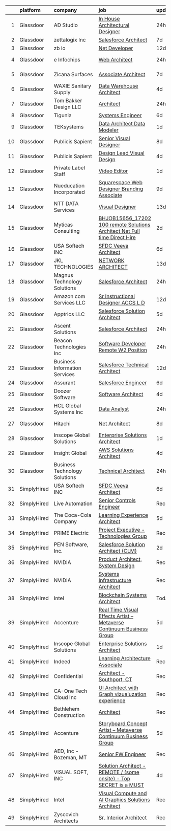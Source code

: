 

|    | platform    | company                       | job                                                                                                                                                                                                                                                                                                                                                                                                                                                                                                                                                                                                                                                                                                                                                                                                                                                                                                                                                                                                                                                                                                                                                                                                                                                                                                                                           | update_time   | location                   |
|---:|:------------|:------------------------------|:----------------------------------------------------------------------------------------------------------------------------------------------------------------------------------------------------------------------------------------------------------------------------------------------------------------------------------------------------------------------------------------------------------------------------------------------------------------------------------------------------------------------------------------------------------------------------------------------------------------------------------------------------------------------------------------------------------------------------------------------------------------------------------------------------------------------------------------------------------------------------------------------------------------------------------------------------------------------------------------------------------------------------------------------------------------------------------------------------------------------------------------------------------------------------------------------------------------------------------------------------------------------------------------------------------------------------------------------|:--------------|:---------------------------|
|  1 | Glassdoor   | AD Studio                     | [In House Architectural Designer](https://www.glassdoor.com/partner/jobListing.htm?pos=105&ao=1110586&s=58&guid=00000180fa029d60a5110fc6d2a25ee9&src=GD_JOB_AD&t=SR&vt=w&ea=1&cs=1_035a3d72&cb=1653461917496&jobListingId=1007889061604&cpc=A0032DE20586B9BD&jrtk=3-0-1g3t057ejq6pv801-1g3t057evpkp2800-19108b582bacfb16--6NYlbfkN0D-BTrVf7o3wv-hKAcNcwIx-aQOMequAHKwlG7hMu0xWMSw-BENgU6pOhmAel38EKClc6vd9imSFdw5JjbC3uOYUu1o6Iypy_ASTIwuKNe4VnySsvIs4FGaeSNHpmc0G0mHftPoqdPEs04grdansq1FErvwL0dWmu25vAN9TQe0TIg1CSDsscMSgQoTqFNvMrYM0RdBdsyfIzqW9a1tdPSiVX2aNm5Ww-di4WKn6ayJDglazjXnBtc-D8cu6GEO98Jajn-475nDyTfJuNwQ7Ztj7GK_W5G2uMbV0GRezn3bc_eKgfhKOG4y6EOCVTn4YfcgRLuAXYTkHYS1_8H6QltYogSDdCzWRtkLVQqdkLlft4vptDdgBqUkvs5sRSkdCokrydDA-hD23n4N4tjx-Yny7yaHn05UI01kEuYjC3dwigmQ5y1AQpPRFsDn1RiYew_CdY0VRDIAbZsOPL8xeiXK7xT209la2W_enG0wG9HXdCvo7wFbjIBOwNaKMAV2C5s%3D)                                                                                                                                                                                                                                                                                                                                                                                                                                                                      | 24h           | San Juan, PR               |
|  2 | Glassdoor   | zettalogix Inc                | [Salesforce Architect](https://www.glassdoor.com/partner/jobListing.htm?pos=113&ao=1136043&s=58&guid=00000180fa029d60a5110fc6d2a25ee9&src=GD_JOB_AD&t=SR&vt=w&ea=1&cs=1_ea2b4e54&cb=1653461917496&jobListingId=1007869905971&jrtk=3-0-1g3t057ejq6pv801-1g3t057evpkp2800-5d0e757ca4c6e18b-)                                                                                                                                                                                                                                                                                                                                                                                                                                                                                                                                                                                                                                                                                                                                                                                                                                                                                                                                                                                                                                                    | 7d            | Remote                     |
|  3 | Glassdoor   | zb io                         | [ Net Developer](https://www.glassdoor.com/partner/jobListing.htm?pos=119&ao=1136043&s=58&guid=00000180fa029d60a5110fc6d2a25ee9&src=GD_JOB_AD&t=SR&vt=w&ea=1&cs=1_b2bbcd8b&cb=1653461917497&jobListingId=1007857195524&jrtk=3-0-1g3t057ejq6pv801-1g3t057evpkp2800-4b498c4eeda3d8a3-)                                                                                                                                                                                                                                                                                                                                                                                                                                                                                                                                                                                                                                                                                                                                                                                                                                                                                                                                                                                                                                                          | 12d           | Remote                     |
|  4 | Glassdoor   | e Infochips                   | [Web Architect](https://www.glassdoor.com/partner/jobListing.htm?pos=125&ao=1136043&s=58&guid=00000180fa029d60a5110fc6d2a25ee9&src=GD_JOB_AD&t=SR&vt=w&cs=1_48a17149&cb=1653461917501&jobListingId=1007889505973&jrtk=3-0-1g3t057ejq6pv801-1g3t057evpkp2800-7f18241dc33099dd-)                                                                                                                                                                                                                                                                                                                                                                                                                                                                                                                                                                                                                                                                                                                                                                                                                                                                                                                                                                                                                                                                | 24h           | Cambridge, MA              |
|  5 | Glassdoor   | Zicana Surfaces               | [Associate Architect](https://www.glassdoor.com/partner/jobListing.htm?pos=101&ao=1110586&s=58&guid=00000180fa029d60a5110fc6d2a25ee9&src=GD_JOB_AD&t=SR&vt=w&ea=1&cs=1_be735cf7&cb=1653461917495&jobListingId=1007869528589&cpc=B88C2F2AB74A8C5E&jrtk=3-0-1g3t057ejq6pv801-1g3t057evpkp2800-68bb06498fd8756f--6NYlbfkN0A2-alZjwIJcaZ78hhAv00Fg8_PXvafWK5jc85Y-Cs_kAsY5CTB97TZ8Sk54IJosmhd1_Oh87pMorpADOOPgdS5MGmJu1apjuIzHcUpxGj2RzASNcjYSpHcM3gZRDtjeOCiuGdHA-N1bPRKD45Hk_otoYIXes6qK97EIQ0GAwuY2B4L_FJvayfD1Niy_XZGzKEumEmS8ZcbDjcUUBnFJfnqCd6HUZuS6RwfWfXCCF8ayXseHapsAPkDK-yjGG7dEEhjblJf4As1wjaOOLPzpOEuTpQwIV1GUkthWbjmfxWRLoZflXBv-qzGultrwHU0eEQjWUlaClD4a1pUA83mt8PXH2nY9mi9v_ggYVNYd0sHvM4MPBifm5I-TOdWURIMdYoAf-0hsFfx9hDX1SteMYQVBJlsYuMUtwPGiw8MigNVxXGQ9-m2UThkP9WTtwjFcRx-C3IpMxQ4sgYwGBAKqLPB2oG9iv3E3PGkZXIHMlReBN5m2aYXIN2zHnfY7AJ382YCthLImRV__Q%3D%3D)                                                                                                                                                                                                                                                                                                                                                                                                                                                                    | 7d            | Westbury, NY               |
|  6 | Glassdoor   | WAXIE Sanitary Supply         | [Data Warehouse Architect](https://www.glassdoor.com/partner/jobListing.htm?pos=103&ao=1110586&s=58&guid=00000180fa029d60a5110fc6d2a25ee9&src=GD_JOB_AD&t=SR&vt=w&cs=1_5c4f2c39&cb=1653461917495&jobListingId=1007878691038&cpc=BA15C3E50D27FFE8&jrtk=3-0-1g3t057ejq6pv801-1g3t057evpkp2800-206d407dafcb9992--6NYlbfkN0D2S4iDBZuMoA0UekN6UYlDCYQzwFlkBPN0crDi0-G1j560yKqXnTvkMdApIra1a2qy1H9I3ZwVk-Ski6IYXNRGBlFjfgH3tkdBe5xemspwWjQAy8YF_KePsP5gsqr067xqiKrOq1BGcK4IvuzP-awmcQCrW4911w2m9Bceea-exuITdTU98FFRPUlgE5geV1Lb3LcCFgZrYEpd1gwBo9KpVen624gSeJNI0ujUamVeXd2rVCBmYtR_7oqPT-6TKLPOKK7FO5lL6jmWJukjdzgV8iuVVEM7QFL-JLs6hb6YS_WX4z1ejtpAmd2k2wjKalqZL0b5acmJA5LqnfwQRfBTD4h1MIA-LNxchvtksKy0HFUL-C_DUUB6LHObbaxCtSkrtqfwTosazJims5a0gElc5Ds9qH0ZQtjwmP7KdUrUgtZlEDrAzbiLeOLBmc35BO0rdlpYCxSIBGag7aB14FgVQ57kOymoE8DB49JP8iwYnPe82hUjN8Qsbb8YzUhiXoTQjalPt-JAB2wyq-4Hb7r8JIWqWdblfvBZ9IK-vO7OAyt1DuglICH9LAk5gR-4V6zT28BzA2Hu9jaKRWcCrtAvZc_ag-YBARf2v3-LUIIGGowmZjWnpIvwZ8GwDNgjI2ZD7I4n3WZsjWdIg3P6QtUOpKtHOi0ptsopJEXNvN3CHVgLDdHj9Mo1pLHTXU1FGxfXM5qmF2OOC9KywiG0FQDtcQzKe_A4Cy4%3D)                                                                                                                                                                                                                                                  | 4d            | San Diego, CA              |
|  7 | Glassdoor   | Tom Bakker Design LLC         | [Architect](https://www.glassdoor.com/partner/jobListing.htm?pos=102&ao=1110586&s=58&guid=00000180fa029d60a5110fc6d2a25ee9&src=GD_JOB_AD&t=SR&vt=w&ea=1&cs=1_6f16c440&cb=1653461917495&jobListingId=1007890484893&cpc=63C68CF611DF075E&jrtk=3-0-1g3t057ejq6pv801-1g3t057evpkp2800-09646bac24cb9084--6NYlbfkN0BBGG9LMNqL16EzDx9S3nKk4b6IwprgSJginr0DZD_oW84_YaS38T_SrCc0x9fDeRaLdyVBiyJSVfQWWAROhTQZyaz0Ni-ydFhdFkS8JRDxhRR6izGuBhfWZR4FeP1LpjT2LVek-KpNQC0Gsdz28wMaGKSU8zD-pNgBknWJveVO2eo1Aaj-H0-_RLWp_mSxSxZTrXPhF79Gq49ACmrSPh2nfDcNcvJAi108mAgbZrlcG-51iI-HUBj1i6VAZGnsqP4Xkv1FNMhF5EAeW414wiT04SnXyqsrK-xHBCi1zMLWMV6sAfkqN9sR-llw1bABSPf5M_zU6yNFvRJMuw1RD3X7KRFlMeNSZA8BLRfPdvPxA7C685QIVd5jjGcXv8SlPxdXTVlGNtr5-LkDL4e2E6lx1jA2MsdDMGGqKwzKK92LBA7YvCith1Xm56iPpnJljshSyMDLKv0V2WCk-BTAFI0K2Wf8fPGIBuqktx6vwkNrg0g7-Ri_COaD_nq0u97EiCE47qF1d4GRxg%3D%3D)                                                                                                                                                                                                                                                                                                                                                                                                                                                                              | 24h           | Everett, WA                |
|  8 | Glassdoor   | Tigunia                       | [Systems Engineer](https://www.glassdoor.com/partner/jobListing.htm?pos=115&ao=1136043&s=58&guid=00000180fa029d60a5110fc6d2a25ee9&src=GD_JOB_AD&t=SR&vt=w&ea=1&cs=1_7b6455b1&cb=1653461917496&jobListingId=1007873996647&jrtk=3-0-1g3t057ejq6pv801-1g3t057evpkp2800-f6164c3ab9b3a0c3-)                                                                                                                                                                                                                                                                                                                                                                                                                                                                                                                                                                                                                                                                                                                                                                                                                                                                                                                                                                                                                                                        | 6d            | Remote                     |
|  9 | Glassdoor   | TEKsystems                    | [Data Architect Data Modeler](https://www.glassdoor.com/partner/jobListing.htm?pos=109&ao=1110586&s=58&guid=00000180fa029d60a5110fc6d2a25ee9&src=GD_JOB_AD&t=SR&vt=w&cs=1_a008e60e&cb=1653461917496&jobListingId=1007887201082&cpc=A65DF3A704A48F9B&jrtk=3-0-1g3t057ejq6pv801-1g3t057evpkp2800-4d433e44e5a63ff1--6NYlbfkN0AuKz8EBO1xHDEL7V2YF9xF3dC_I9B9i-Zw2Jh8clPMK9BxhHDJszxSyW718EipT5NKaByFiiqCbWKoBegVSJ4wgTkg8ytT1OicQjCEyYoNKG3mBdx1f8MAd7PQvXsPUdtOwLd9T_Zxlpl4OPWfchqYFbwaVYHfhl8xcMTs9TI7bsKssSa5ngLsh8gpoQQq9LiKvNQ-gum4jSV5OVAI4FPDioh5SxofivYPOP4mSk6UmZEwB_c5L6TPiUuA12JAbfoztfQO6kXW0LdyyAIETw3jBc-xpbw9FAT0kYopivfER1I9HbPLe5l1cmwVd4Bo8efVYntx0wgK1LhstJ8Jx7kh8CFB3tj-XSu44AY9V9QcruhWrg3w_khugiq5wsxXo27K1KdUjs2nAb93P3e32utRz1kGZh16HiI1ZhCDJ0aSgDmPEbJYu8LhxpJNCE7t18RTvomRhXfZaqt_G12oh0G-2xdLmOG37pMJjBPgFypBfhpaM7tzhw8ElqvPE_ULZKpQ34L_xv3XxWN8lj23yfQTOYmh5eSkOcgVpuk-LKuMCtYfOYeidRrzwCwv9drqPZXzaJCioSmOgE9kKxpV2b1VSr9-doOAdOk7ADH64pdXtyqoVKfe1XSCK5eTsee2MtY6V0rtt4KHP-FrYyVrlm_1FCLbfBSdZJxJoPzL8dcA5MMWq3yHHB6rEqdK-aXv6bkGSclkvXZPCOl4Z1ubPWkm50U_nCdBHvo5X5n0w6-bWmP7mitzYPCBarXrS03NwC3bc7CzKSxXnWTodRGM2O9tP41v-pPHrPtsnVmVzs0HFHZ2STFntJEHkG16UUFKmEMa0Z56OU2Y6efhc4WgnE-Rf6rGp3piaPN66VKDgtEqzjnTrza6VvJ-M_p1nJMsy0hequGcG7ElUTmlXmpnUKWokBMI5liJ4HCQ0LT2C6HCwpp7eQRFnK7MfV4_tn-mczXdl_RRYi6D5w%3D%3D) | 1d            | New Haven, CT              |
| 10 | Glassdoor   | Publicis Sapient              | [Senior Visual Designer](https://www.glassdoor.com/partner/jobListing.htm?pos=106&ao=1110586&s=58&guid=00000180fa029d60a5110fc6d2a25ee9&src=GD_JOB_AD&t=SR&vt=w&cs=1_5e14715f&cb=1653461917495&jobListingId=1007868555575&cpc=4F748F1840550ABC&jrtk=3-0-1g3t057ejq6pv801-1g3t057evpkp2800-3845dea2c457f339--6NYlbfkN0AifcpeK-Nu936wgy-BS7owxv6Q_YD1znLiY0Ck5crXdIgVxXdAJC_ai_wOszhxY9Qt7W4kwCDJt2vuOdhKEVqSxcuIrWWsOZnf0UacEImWmsW-NZSB70L06Gei5iElPccWmk5dfBrtp7ertIqu3R67WPiMdJxSCrvV4St-Ai0d3RnPExlNn9RVSP9eXgSOD4r5uV5IvkkKfr3SPnkDfgQ6qj8Fk4CsXEP66hDBc0rQXseqrbUOS1jymalVXpCm79ebH_YENzUiIJauAqUlMJE7pr-xSbW204wfz1AqPTc9ZmIJ5dngp9V8Gb5IMcD46cMNaOR8iQWxzrdYFTmWGQFVgHVXUHeSG5SP09wZA9G4wHkYUZBjXZJSdNwAZz_Nf0bLohuscrEcxGE6zvDMhtQ6jTUUaSpSrTxh1H-uKmDG8mdfRmPZyBuZi3zvBtiOKLtkw8Edr8bnDdk74ZcOVqv7aPknVM74AcUtVbrLoFTwClxjVJdw5F61x-KdcJi80IJyD6sXervjDdHckSJc7mh6JyZwrpnuusNZfU-DSyQSrxENLgOpUsTokHX-JPSkATd7xwrqUh6it4mItzJIna123ICDqa_D11c%3D)                                                                                                                                                                                                                                                                                                                                                                                    | 8d            | New York, NY               |
| 11 | Glassdoor   | Publicis Sapient              | [Design Lead Visual Design](https://www.glassdoor.com/partner/jobListing.htm?pos=107&ao=1110586&s=58&guid=00000180fa029d60a5110fc6d2a25ee9&src=GD_JOB_AD&t=SR&vt=w&cs=1_72586b76&cb=1653461917495&jobListingId=1007880877507&cpc=444700D72F2ECBCE&jrtk=3-0-1g3t057ejq6pv801-1g3t057evpkp2800-481db5ff3a0e5bee--6NYlbfkN0AifcpeK-Nu936wgy-BS7owxv6Q_YD1znLiY0Ck5crXdIgVxXdAJC_ai_wOszhxY9QFrRzgbbbQurNC1jQLDW4vqvzKIQWVLVf95buvO7sLWzh2BabBKPod8Ulbfn9TrBm9c8HzY-7eZ3z0PhEO8nbfBp4DLZMAnY9J0jCgAdXgvKptCSmVIHpuDOiCOd2EZhrG2R35HNj-105Hc8E7WbIqCWbJaBLW18b6KS8nggdAEEHp04LMKiPuD9iWsWCmhruiH726_97gaT0nSgfKRYCSC-yDU3mXOuWyRhHUHLZB5bxxEjhcPw2y9PxzbXD16Mefnv1EB4YVrtplo_c_-N-KTkShMTmOwncBF7er97nYqoZ7VrFPRyIdkbxB3D1LJt6nrzBaW4jn5gqGzi45T73kPlrSiSy029qYZehyi2qGDcwlv1Jcd2FyFhJkvYKKOoP1cQI52Hd8mGeAMAT2qQ2TFWXVVXHkWEg--dbJSNimPDyiPiA5GwudRWH8MQenh5Tsm8-9DROiXY17UFO85ZqErEFvfO9e18mR2A-oIwLOBT7aLa6RK5O9-yBU0TbSGB4efPVIA7h0nCaKdU3OHKmc_30LCQEAs6c%3D)                                                                                                                                                                                                                                                                                                                                                                                 | 4d            | Chicago, IL                |
| 12 | Glassdoor   | Private Label Staff           | [Video Editor](https://www.glassdoor.com/partner/jobListing.htm?pos=123&ao=1136043&s=58&guid=00000180fa029d60a5110fc6d2a25ee9&src=GD_JOB_AD&t=SR&vt=w&ea=1&cs=1_9e6f5e8c&cb=1653461917501&jobListingId=1007887136105&jrtk=3-0-1g3t057ejq6pv801-1g3t057evpkp2800-ec9544328fed835d-)                                                                                                                                                                                                                                                                                                                                                                                                                                                                                                                                                                                                                                                                                                                                                                                                                                                                                                                                                                                                                                                            | 1d            | Baltimore, MD              |
| 13 | Glassdoor   | Nueducation Incorporated      | [Squarespace Web Designer   Branding Associate](https://www.glassdoor.com/partner/jobListing.htm?pos=126&ao=1136043&s=58&guid=00000180fa029d60a5110fc6d2a25ee9&src=GD_JOB_AD&t=SR&vt=w&ea=1&cs=1_da9064b2&cb=1653461917501&jobListingId=1007863703779&jrtk=3-0-1g3t057ejq6pv801-1g3t057evpkp2800-46323e4d3f3b3fc9-)                                                                                                                                                                                                                                                                                                                                                                                                                                                                                                                                                                                                                                                                                                                                                                                                                                                                                                                                                                                                                           | 9d            | Remote                     |
| 14 | Glassdoor   | NTT DATA Services             | [Visual Designer](https://www.glassdoor.com/partner/jobListing.htm?pos=130&ao=1136043&s=58&guid=00000180fa029d60a5110fc6d2a25ee9&src=GD_JOB_AD&t=SR&vt=w&ea=1&cs=1_e17467ea&cb=1653461917502&jobListingId=1007854438975&jrtk=3-0-1g3t057ejq6pv801-1g3t057evpkp2800-8575fecb90ba2060-)                                                                                                                                                                                                                                                                                                                                                                                                                                                                                                                                                                                                                                                                                                                                                                                                                                                                                                                                                                                                                                                         | 13d           | Remote                     |
| 15 | Glassdoor   | Myticas Consulting            | [BHJOB15656_17202   100  remote Solutions Architect   Net  Full time Direct Hire](https://www.glassdoor.com/partner/jobListing.htm?pos=116&ao=1136043&s=58&guid=00000180fa029d60a5110fc6d2a25ee9&src=GD_JOB_AD&t=SR&vt=w&cs=1_346be787&cb=1653461917496&jobListingId=1007884106877&jrtk=3-0-1g3t057ejq6pv801-1g3t057evpkp2800-752415486cf9f5f2-)                                                                                                                                                                                                                                                                                                                                                                                                                                                                                                                                                                                                                                                                                                                                                                                                                                                                                                                                                                                              | 2d            | Remote                     |
| 16 | Glassdoor   | USA Softech INC               | [SFDC Veeva Architect](https://www.glassdoor.com/partner/jobListing.htm?pos=122&ao=1136043&s=58&guid=00000180fa029d60a5110fc6d2a25ee9&src=GD_JOB_AD&t=SR&vt=w&ea=1&cs=1_1a036d28&cb=1653461917497&jobListingId=1007872762969&jrtk=3-0-1g3t057ejq6pv801-1g3t057evpkp2800-d60aa037140f8412-)                                                                                                                                                                                                                                                                                                                                                                                                                                                                                                                                                                                                                                                                                                                                                                                                                                                                                                                                                                                                                                                    | 6d            | Remote                     |
| 17 | Glassdoor   | JKL TECHNOLOGIES              | [NETWORK ARCHITECT](https://www.glassdoor.com/partner/jobListing.htm?pos=128&ao=1136043&s=58&guid=00000180fa029d60a5110fc6d2a25ee9&src=GD_JOB_AD&t=SR&vt=w&cs=1_a298ed73&cb=1653461917501&jobListingId=1007854493326&jrtk=3-0-1g3t057ejq6pv801-1g3t057evpkp2800-d8c894aae0cd647b-)                                                                                                                                                                                                                                                                                                                                                                                                                                                                                                                                                                                                                                                                                                                                                                                                                                                                                                                                                                                                                                                            | 13d           | Newbury Park, CA           |
| 18 | Glassdoor   | Magnus Technology Solutions   | [Salesforce Architect](https://www.glassdoor.com/partner/jobListing.htm?pos=121&ao=1136043&s=58&guid=00000180fa029d60a5110fc6d2a25ee9&src=GD_JOB_AD&t=SR&vt=w&ea=1&cs=1_cff09b10&cb=1653461917497&jobListingId=1007888673248&jrtk=3-0-1g3t057ejq6pv801-1g3t057evpkp2800-245936b13ae98189-)                                                                                                                                                                                                                                                                                                                                                                                                                                                                                                                                                                                                                                                                                                                                                                                                                                                                                                                                                                                                                                                    | 24h           | Remote                     |
| 19 | Glassdoor   | Amazon com Services LLC       | [Sr  Instructional Designer  ACCS L D](https://www.glassdoor.com/partner/jobListing.htm?pos=127&ao=1136043&s=58&guid=00000180fa029d60a5110fc6d2a25ee9&src=GD_JOB_AD&t=SR&vt=w&cs=1_bf7bff9d&cb=1653461917501&jobListingId=1007857803464&jrtk=3-0-1g3t057ejq6pv801-1g3t057evpkp2800-de4b7b0c5a2ab1ca-)                                                                                                                                                                                                                                                                                                                                                                                                                                                                                                                                                                                                                                                                                                                                                                                                                                                                                                                                                                                                                                         | 12d           | Minnesota                  |
| 20 | Glassdoor   | Apptrics LLC                  | [Salesforce Solution Architect](https://www.glassdoor.com/partner/jobListing.htm?pos=112&ao=1136043&s=58&guid=00000180fa029d60a5110fc6d2a25ee9&src=GD_JOB_AD&t=SR&vt=w&ea=1&cs=1_f40cd540&cb=1653461917496&jobListingId=1007876651899&jrtk=3-0-1g3t057ejq6pv801-1g3t057evpkp2800-1e4c736a94e8076f-)                                                                                                                                                                                                                                                                                                                                                                                                                                                                                                                                                                                                                                                                                                                                                                                                                                                                                                                                                                                                                                           | 5d            | Remote                     |
| 21 | Glassdoor   | Ascent Solutions              | [Salesforce Architect](https://www.glassdoor.com/partner/jobListing.htm?pos=114&ao=1136043&s=58&guid=00000180fa029d60a5110fc6d2a25ee9&src=GD_JOB_AD&t=SR&vt=w&ea=1&cs=1_1c9ee131&cb=1653461917496&jobListingId=1007890011455&jrtk=3-0-1g3t057ejq6pv801-1g3t057evpkp2800-98092f6a106f2e41-)                                                                                                                                                                                                                                                                                                                                                                                                                                                                                                                                                                                                                                                                                                                                                                                                                                                                                                                                                                                                                                                    | 24h           | Remote                     |
| 22 | Glassdoor   | Beacon Technologies  Inc      | [Software Developer   Remote  W2 Position ](https://www.glassdoor.com/partner/jobListing.htm?pos=110&ao=1110586&s=58&guid=00000180fa029d60a5110fc6d2a25ee9&src=GD_JOB_AD&t=SR&vt=w&ea=1&cs=1_5c563eef&cb=1653461917496&jobListingId=1007889602185&cpc=5EFBB0462F9C6B7A&jrtk=3-0-1g3t057ejq6pv801-1g3t057evpkp2800-a24d720e95ad22ef--6NYlbfkN0CYXnVMoKhglk8l43nY_p3knJaiSje3JlRNTIcIZchpDOBM51cUXLAOTYpqBWmcZ4kARt82CnsuHyA4iNkCe2Rkd2YQOlgphoHC60m8kbKLwKkyRP-mzSBxy3vZ2YTIrS-7i4HFSdCNeW1jGp00PaOyZzhOD4OYUn6XsqS-wxX5zjtiZDqUGcR7jCXxG9ndyUmMiqYcTsf43XDAudBjjkthxYx-b20lTlkYgNubRMu04hUhjPW27asOdf4qObsggtfeTHJoUqthNbixN1Cul_wmWiWo9ZT-lCme9ggEfXEWVOjwyPaxf2CK7z7y41F1LBrbQcQ2Afhn3VLODku2brkkrOEs8BtiUtVXFLU4Y6Cr1Mws_ko3YNrMz98ZY7o4ybL1QAlskQ73LiCKJhtPefGwgAmiKeR-yzL3LLq2Sl77sealxXfAVNAEckITLG1oS-jILEVCQhxD3LSahSaDMYBfIKyDkU164wjHQ9Dg03liiJmKilN8QlDovmKxj_1V69k%3D)                                                                                                                                                                                                                                                                                                                                                                                                                                                            | 24h           | Remote                     |
| 23 | Glassdoor   | Business Information Services | [Salesforce Technical Architect](https://www.glassdoor.com/partner/jobListing.htm?pos=117&ao=1136043&s=58&guid=00000180fa029d60a5110fc6d2a25ee9&src=GD_JOB_AD&t=SR&vt=w&ea=1&cs=1_6448461c&cb=1653461917497&jobListingId=1007857396385&jrtk=3-0-1g3t057ejq6pv801-1g3t057evpkp2800-c9f9cd18664940f7-)                                                                                                                                                                                                                                                                                                                                                                                                                                                                                                                                                                                                                                                                                                                                                                                                                                                                                                                                                                                                                                          | 12d           | San Francisco, CA          |
| 24 | Glassdoor   | Assurant                      | [Salesforce Engineer](https://www.glassdoor.com/partner/jobListing.htm?pos=120&ao=1136043&s=58&guid=00000180fa029d60a5110fc6d2a25ee9&src=GD_JOB_AD&t=SR&vt=w&cs=1_bafadacf&cb=1653461917497&jobListingId=1007872995983&jrtk=3-0-1g3t057ejq6pv801-1g3t057evpkp2800-34169dd2bbc2b6ca-)                                                                                                                                                                                                                                                                                                                                                                                                                                                                                                                                                                                                                                                                                                                                                                                                                                                                                                                                                                                                                                                          | 6d            | Remote                     |
| 25 | Glassdoor   | Doozer Software               | [Software Architect](https://www.glassdoor.com/partner/jobListing.htm?pos=104&ao=1110586&s=58&guid=00000180fa029d60a5110fc6d2a25ee9&src=GD_JOB_AD&t=SR&vt=w&ea=1&cs=1_e3bc107f&cb=1653461917495&jobListingId=1007879841117&cpc=8507CEB59E1C6AFB&jrtk=3-0-1g3t057ejq6pv801-1g3t057evpkp2800-ea01bb001ee1caf5--6NYlbfkN0Bg38Of9YQ3kJV2XUPt6TrE35Uahq87aC81g7ntBBDzDpyHUexIplzp1GAF2H_qH4hAVtvIPrVT_C0qMdosoHG6hJq6wvDiwAaX3kxDeFcihduHLmzI-YbXE-RM6UIklKSyx_3Q9kLdqhXquhTC5ZWFmSuyKgcbHZZbsbZGBWt_0ezxVLiPMBkdxW9CZhV3q4JEN3iWpSDy00VUf6GXBD9LBuJrPte6PB0llifUykjt-fEVkbBNPfoUehuN0esgJyoPfS4Lae2jwVZp0JCu5dRvo_RTnT-cE6wPt825G6O_zn9zZ7kUqBhsjc5VsYscn3g4J1H7JIsZansDbTthy39O6lSOKTDnnJPFPgTIq2MjTnfILpMRXGpLpyon6R6qhAIXAHH5jp2X9ZeFh4BafuYIXkFtIfYSII3fJyiQ7GQDefcbirFGejfHXh4ITB63aq0Qa6vi5rjKjFgA0a9AySC3ud-BnymTox3LdwJMSXvYkN0CfGyPkcbMesr2ibtUcb4%3D)                                                                                                                                                                                                                                                                                                                                                                                                                                                                                   | 4d            | Remote                     |
| 26 | Glassdoor   | HCL Global Systems  Inc       | [Data Analyst](https://www.glassdoor.com/partner/jobListing.htm?pos=108&ao=1110586&s=58&guid=00000180fa029d60a5110fc6d2a25ee9&src=GD_JOB_AD&t=SR&vt=w&ea=1&cs=1_a8e02bf3&cb=1653461917496&jobListingId=1007889224230&cpc=9908D8D4413DBB8A&jrtk=3-0-1g3t057ejq6pv801-1g3t057evpkp2800-6450192850416e1f--6NYlbfkN0AIC7PD-b32SbkRDibre4TzfnX6Ybm4aoR8k8RpIsUeE4t_7dAWC9wHOYAt14wDYc1FtMs6uhsJndBTCVjxJDKoJ-yqtJGG1SNiyfKYY6XyQmW-Mq9jTDFViuvndOEGjiVbUjNYpBSPkLf6LbfuFpvv5gF0b8IwfJCeZ5nbPMlv5PlsSCWYiyvg9AqXbpE6GmSYNyT7tYPfPxaS-WSx1iv7nGoNLrtVTScBb3VTxC5M8jRfyFFzS7ncXEaQXr6jVhlDQ9K27efccZM0IluRCUCqS2hHygMmF41-55xk5NpvHpGRhUujmC-8Xs5f1xGLnE2tLMUkuOctxz3nDZgh8jrNoaHqdwp3fon-Cm6gTz-tKuhMpbbT45o5NBPv-UmiQDxYo1HJW_3JKrFfoulqpI2E1DCh3xdrXxB5e3rT5FZWdlUp1q-R7ENiXS7svMhuM6SxFusjrnf5tb-7Cfgw8imO3oAidKB7-7RfATw2lxvJYAP7jFKrUYeogqEjBiZ5de0RVjchQzvLWQ%3D%3D)                                                                                                                                                                                                                                                                                                                                                                                                                                                                           | 24h           | Remote                     |
| 27 | Glassdoor   | Hitachi                       | [ Net Architect](https://www.glassdoor.com/partner/jobListing.htm?pos=129&ao=1136043&s=58&guid=00000180fa029d60a5110fc6d2a25ee9&src=GD_JOB_AD&t=SR&vt=w&cs=1_c73ad427&cb=1653461917501&jobListingId=1007867717249&jrtk=3-0-1g3t057ejq6pv801-1g3t057evpkp2800-e4d30712231edade-)                                                                                                                                                                                                                                                                                                                                                                                                                                                                                                                                                                                                                                                                                                                                                                                                                                                                                                                                                                                                                                                               | 8d            | Jersey City, NJ            |
| 28 | Glassdoor   | Inscope Global Solutions      | [Enterprise Solutions Architect](https://www.glassdoor.com/partner/jobListing.htm?pos=124&ao=1136043&s=58&guid=00000180fa029d60a5110fc6d2a25ee9&src=GD_JOB_AD&t=SR&vt=w&ea=1&cs=1_e26b60c1&cb=1653461917501&jobListingId=1007886857151&jrtk=3-0-1g3t057ejq6pv801-1g3t057evpkp2800-1f2e0b1100b505b9-)                                                                                                                                                                                                                                                                                                                                                                                                                                                                                                                                                                                                                                                                                                                                                                                                                                                                                                                                                                                                                                          | 1d            | Remote                     |
| 29 | Glassdoor   | Insight Global                | [AWS Solutions Architect](https://www.glassdoor.com/partner/jobListing.htm?pos=111&ao=1110586&s=58&guid=00000180fa029d60a5110fc6d2a25ee9&src=GD_JOB_AD&t=SR&vt=w&ea=1&cs=1_ceb44b7c&cb=1653461917496&jobListingId=1007880216572&cpc=9908D8D4413DBB8A&jrtk=3-0-1g3t057ejq6pv801-1g3t057evpkp2800-2ff24dba8c97a92d--6NYlbfkN0BKkHZu3wF05EeDimN_p6sYpKCMArvwa95YdH7UpkaBCobj99dZAfyuOw_pJhN_7THKYp7GTXDeMiGjiBesaUAf13lpEVbsLBB03IBkz4zIP8LSXO_4WthdGlVNvF_L_69YF6DCNPhnguidXNV7tRn78v046TTANAftcEuzBrZcKNumg9NjzuZUr7mfepm3nr49qb4H1VCJ95HTQWkfjZcw-4rFqSSCjPAptCHBweZu11l-s43uKPWEWrxqf3hKthTanIfPbnlwZIIm-6r57GsQ29XkU--JCGhtxVGz8wkCnssGjY5HF7NKqJJPoBcgxXFlDQRqr_wy6XVxTHJLfoettpDdNBR3Hk2vUwKehGnZ0Qt5t0PXYBT81mgkQaBmJlPOcw2Iw2OPB92BLoEkgRmOvrbQ-fy3iZ37DabJA2RP7b4oi_9xDwuXGrXm3fudSzRVI3F7i2-2wKEBQqKSU87IvnLtH4ul_IueYte8hPrX2axCZG7NA_aMqTo6mPI5BF7lzvShITAhUw%3D%3D)                                                                                                                                                                                                                                                                                                                                                                                                                                                                | 4d            | Remote                     |
| 30 | Glassdoor   | Business Technology Solutions | [Technical Architect](https://www.glassdoor.com/partner/jobListing.htm?pos=118&ao=1136043&s=58&guid=00000180fa029d60a5110fc6d2a25ee9&src=GD_JOB_AD&t=SR&vt=w&cs=1_16472c17&cb=1653461917497&jobListingId=1007891187512&jrtk=3-0-1g3t057ejq6pv801-1g3t057evpkp2800-4cfd0e259b17ae47-)                                                                                                                                                                                                                                                                                                                                                                                                                                                                                                                                                                                                                                                                                                                                                                                                                                                                                                                                                                                                                                                          | 24h           | Edison, NJ                 |
| 31 | SimplyHired | USA Softech INC               | [SFDC Veeva Architect](https://www.simplyhired.com/job/WOvJ7U9sKvnsTDOSjKFXeB5MQGsfsTNTCdPqAYPNGM4orDts5eCxEQ?q=visual+architect)                                                                                                                                                                                                                                                                                                                                                                                                                                                                                                                                                                                                                                                                                                                                                                                                                                                                                                                                                                                                                                                                                                                                                                                                             | 6d            | Remote                     |
| 32 | SimplyHired | Live Automation               | [Senior Controls Engineer](https://www.simplyhired.com/job/RW14UB_EyNKnBbNLLS6sL8dYUfm0abMroNBUZBTObsw_iwMt8wEAiA?q=visual+architect)                                                                                                                                                                                                                                                                                                                                                                                                                                                                                                                                                                                                                                                                                                                                                                                                                                                                                                                                                                                                                                                                                                                                                                                                         | Recently      | Sterling, MA               |
| 33 | SimplyHired | The Coca-Cola Company         | [Learning Experience Architect](https://www.simplyhired.com/job/wvj5QIHHhBmbizrwwSUO3oYG2LfbZ-OlQXzDZVLujBKuEJR3pa9yCg?q=visual+architect)                                                                                                                                                                                                                                                                                                                                                                                                                                                                                                                                                                                                                                                                                                                                                                                                                                                                                                                                                                                                                                                                                                                                                                                                    | 5d            | Atlanta, GA                |
| 34 | SimplyHired | PRIME Electric                | [Project Executive - Technologies Group](https://www.simplyhired.com/job/2itCAH_GV_8YDQ1Xp5WIOMD6N9tQozF6T8L87g8drBuvkQO4mZE2MQ?q=visual+architect)                                                                                                                                                                                                                                                                                                                                                                                                                                                                                                                                                                                                                                                                                                                                                                                                                                                                                                                                                                                                                                                                                                                                                                                           | Recently      | Bellevue, WA               |
| 35 | SimplyHired | PEN Software, Inc.            | [Salesforce Solution Architect (CLM)](https://www.simplyhired.com/job/vAxX1LE4RcRJu0HMoAtzBqE21B-oIoJHZk0Mk9iQbdI0RQre-wyaXA?q=visual+architect)                                                                                                                                                                                                                                                                                                                                                                                                                                                                                                                                                                                                                                                                                                                                                                                                                                                                                                                                                                                                                                                                                                                                                                                              | 2d            | San Jose, CA               |
| 36 | SimplyHired | NVIDIA                        | [Product Architect, System Design](https://www.simplyhired.com/job/KRCaOLx0TImRPZMQQq70ONyMMHDxDc_De4-pygG_saLL4CgG93PH3g?q=visual+architect)                                                                                                                                                                                                                                                                                                                                                                                                                                                                                                                                                                                                                                                                                                                                                                                                                                                                                                                                                                                                                                                                                                                                                                                                 | Recently      | South Carolina             |
| 37 | SimplyHired | NVIDIA                        | [Systems Infrastructure Architect](https://www.simplyhired.com/job/ccREteTX5BTyMbdNNQnDIOBnigAv6u6xG7Y0UqQmKGS0K0VOgJtOyA?q=visual+architect)                                                                                                                                                                                                                                                                                                                                                                                                                                                                                                                                                                                                                                                                                                                                                                                                                                                                                                                                                                                                                                                                                                                                                                                                 | Recently      | Santa Clara, CA            |
| 38 | SimplyHired | Intel                         | [Blockchain Systems Architect](https://www.simplyhired.com/job/sE692qTdzjPBpob-cBjS8jFZ_2H3tjXgAITp4UWbkvI2nZOoVyevUg?q=visual+architect)                                                                                                                                                                                                                                                                                                                                                                                                                                                                                                                                                                                                                                                                                                                                                                                                                                                                                                                                                                                                                                                                                                                                                                                                     | Today         | Santa Clara, CA            |
| 39 | SimplyHired | Accenture                     | [Real Time Visual Effects Artist – Metaverse Continuum Business Group](https://www.simplyhired.com/job/AQ7svNTs9LoNcMEhUg762ZxksEsuMO6j_lQXYeyGaUy5YBRZfUieLA?q=visual+architect)                                                                                                                                                                                                                                                                                                                                                                                                                                                                                                                                                                                                                                                                                                                                                                                                                                                                                                                                                                                                                                                                                                                                                             | 5d            | San Jose, CA +33 locations |
| 40 | SimplyHired | Inscope Global Solutions      | [Enterprise Solutions Architect](https://www.simplyhired.com/job/tHr2fw366mnohx3eo-LQXtVvvL7732aA-LnfpbegW_IkxZed0LaVNg?q=visual+architect)                                                                                                                                                                                                                                                                                                                                                                                                                                                                                                                                                                                                                                                                                                                                                                                                                                                                                                                                                                                                                                                                                                                                                                                                   | 1d            | Remote                     |
| 41 | SimplyHired | Indeed                        | [Learning Architecture Associate](https://www.simplyhired.com/job/VM1Jas68OmOLzwZzIrOBIoAj28iYAn7ZrMjAQUqrHwg_o0B3Z6fOMA?q=visual+architect)                                                                                                                                                                                                                                                                                                                                                                                                                                                                                                                                                                                                                                                                                                                                                                                                                                                                                                                                                                                                                                                                                                                                                                                                  | Recently      | Austin, TX                 |
| 42 | SimplyHired | Confidential                  | [Architect - Southport, CT](https://www.simplyhired.com/job/m0B7RigRhBmod8CBbjhwZoqU00PKEFNQLubnDE3T31vBcN79gRhREQ?q=visual+architect)                                                                                                                                                                                                                                                                                                                                                                                                                                                                                                                                                                                                                                                                                                                                                                                                                                                                                                                                                                                                                                                                                                                                                                                                        | Recently      | Southport, CT              |
| 43 | SimplyHired | CA-One Tech Cloud Inc         | [UI Architect with Graph vizualuzation experience](https://www.simplyhired.com/job/2MuK_2oyB6HJFd5Qs52P4rZ-CmwA0FZ5TEQKGStBYOzt6zSl2xW0HA?q=visual+architect)                                                                                                                                                                                                                                                                                                                                                                                                                                                                                                                                                                                                                                                                                                                                                                                                                                                                                                                                                                                                                                                                                                                                                                                 | Recently      | Sunnyvale, CA              |
| 44 | SimplyHired | Bethlehem Construction        | [Architect](https://www.simplyhired.com/job/nPOEBLrjU2xnSw2fZ9SZDP7bPQYveogf9iFYbNZXSIp4X0iY9gUG_A?q=visual+architect)                                                                                                                                                                                                                                                                                                                                                                                                                                                                                                                                                                                                                                                                                                                                                                                                                                                                                                                                                                                                                                                                                                                                                                                                                        | Recently      | Cashmere, WA               |
| 45 | SimplyHired | Accenture                     | [Storyboard Concept Artist – Metaverse Continuum Business Group](https://www.simplyhired.com/job/jYzONZ-e6GUl8mUNQFjtCS3J4MN17N_EB5v6UGj1v-4Ey9NXReyKUw?q=visual+architect)                                                                                                                                                                                                                                                                                                                                                                                                                                                                                                                                                                                                                                                                                                                                                                                                                                                                                                                                                                                                                                                                                                                                                                   | 5d            | San Jose, CA +33 locations |
| 46 | SimplyHired | AED, Inc - Bozeman, MT        | [Senior FW Engineer](https://www.simplyhired.com/job/zINmUZXgScoXXgS_gyiF3t60esMGL8VWIM8nJ8Kv2CvxPHXAK-fHew?q=visual+architect)                                                                                                                                                                                                                                                                                                                                                                                                                                                                                                                                                                                                                                                                                                                                                                                                                                                                                                                                                                                                                                                                                                                                                                                                               | Recently      | Bozeman, MT                |
| 47 | SimplyHired | VISUAL SOFT, INC              | [Solution Architect - REMOTE / (some onsite) - Top SECRET is a MUST](https://www.simplyhired.com/job/sz0JsY29rPwYd7KDEl3_4VGV12Ds6x-YRsoD1yPCSXBG1HLQ_MfHJA?q=visual+architect)                                                                                                                                                                                                                                                                                                                                                                                                                                                                                                                                                                                                                                                                                                                                                                                                                                                                                                                                                                                                                                                                                                                                                               | 4d            | Washington, DC             |
| 48 | SimplyHired | Intel                         | [Visual Compute and AI Graphics Solutions Architect](https://www.simplyhired.com/job/bNKaqc1ZB4N9mf8sY6Wn8UsSFPcxA9x6caCSqvTGV0BapPElm2otNA?q=visual+architect)                                                                                                                                                                                                                                                                                                                                                                                                                                                                                                                                                                                                                                                                                                                                                                                                                                                                                                                                                                                                                                                                                                                                                                               | Recently      | San Jose, CA               |
| 49 | SimplyHired | Zyscovich Architects          | [Sr. Interior Architect](https://www.simplyhired.com/job/T7oet47aCOFHKQsEghPBtusux2cJdi0zmkul-G67QosaeOLXQtvx5Q?q=visual+architect)                                                                                                                                                                                                                                                                                                                                                                                                                                                                                                                                                                                                                                                                                                                                                                                                                                                                                                                                                                                                                                                                                                                                                                                                           | Recently      | Miami, FL                  |